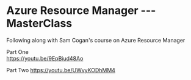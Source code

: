 # Azure Resource Manager   ---   MasterClass

Following along with Sam Cogan's course on Azure Resource Manager

Part One   
https://youtu.be/9EpBiud48Ao

Part Two
https://youtu.be/UWvyKODhMM4